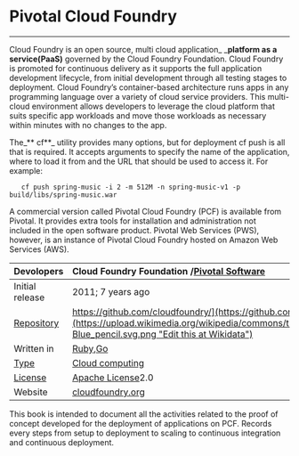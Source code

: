 # Pivotal Cloud Foundry

---

Cloud Foundry is an open source, multi cloud application_ _**platform as a service\(PaaS\)** governed by the Cloud Foundry Foundation. Cloud Foundry is promoted for continuous delivery as it supports the full application development lifecycle, from initial development through all testing stages to deployment. Cloud Foundry’s container-based architecture runs apps in any programming language over a variety of cloud service providers. This multi-cloud environment allows developers to leverage the cloud platform that suits specific app workloads and move those workloads as necessary within minutes with no changes to the app.

The_** cf**_ utility provides many options, but for deployment cf push is all that is required. It accepts arguments to specify the name of the application, where to load it from and the URL that should be used to access it. For example:

```
   cf push spring-music -i 2 -m 512M -n spring-music-v1 -p build/libs/spring-music.war
```

A commercial version called Pivotal Cloud Foundry \(PCF\) is available from Pivotal. It provides extra tools for installation and administration not included in the open software product. Pivotal Web Services \(PWS\), however, is an instance of Pivotal Cloud Foundry hosted on Amazon Web Services \(AWS\).

| Devolopers | Cloud Foundry Foundation /[Pivotal Software](https://en.wikipedia.org/wiki/Pivotal_Software) |
| :--- | :--- |
| Initial release | 2011; 7 years ago |
| [Repository](https://en.wikipedia.org/wiki/Repository_%28version_control%29) | [https://github.com/cloudfoundry/](https://github.com/cloudfoundry/)[![](https://upload.wikimedia.org/wikipedia/commons/thumb/7/73/Blue_pencil.svg/10px-Blue_pencil.svg.png "Edit this at Wikidata")](https://www.wikidata.org/wiki/Q5135664#P1324) |
| Written in | [Ruby](https://en.wikipedia.org/wiki/Ruby_%28programming_language%29),[Go](https://en.wikipedia.org/wiki/Golang) |
| [Type](https://en.wikipedia.org/wiki/Software_categories#Broad_categories) | [Cloud computing](https://en.wikipedia.org/wiki/Cloud_computing) |
| [License](https://en.wikipedia.org/wiki/Software_license) | [Apache License](https://en.wikipedia.org/wiki/Apache_License)2.0 |
| Website | [cloudfoundry.org](http://cloudfoundry.org/) |

This book is intended to document all the activities related to the proof of concept developed for the deployment of applications on PCF. Records every steps from setup to deployment to scaling to continuous integration and continuous deployment.

